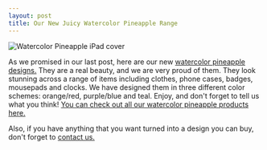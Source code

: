 ```yaml
---
layout: post
title: Our New Juicy Watercolor Pineapple Range
---
```

![Watercolor Pineapple iPad cover][ipad-img]

As we promised in our last post, here are our new [watercolor pineapple designs.][watercolor-pineapple-range] They are a real beauty, and we are very proud of them. They look stunning across a range of items including clothes, phone cases, badges, mousepads and clocks. We have designed them in three different color schemes: orange/red, purple/blue and teal. Enjoy, and don't forget to tell us what you think! [You can check out all our watercolor pineapple products here.][watercolor-pineapple-range]

Also, if you have anything that you want turned into a design you can buy, don't forget to [contact us.][contact]

[watercolor-pineapple-range]: {{site.zazzle.collections.watercolor-pineapple}}
[ipad-img]: {{site.postimg}}/watercolor-pineapple-range/ipad.jpg
[contact]: {{site.contact}}
